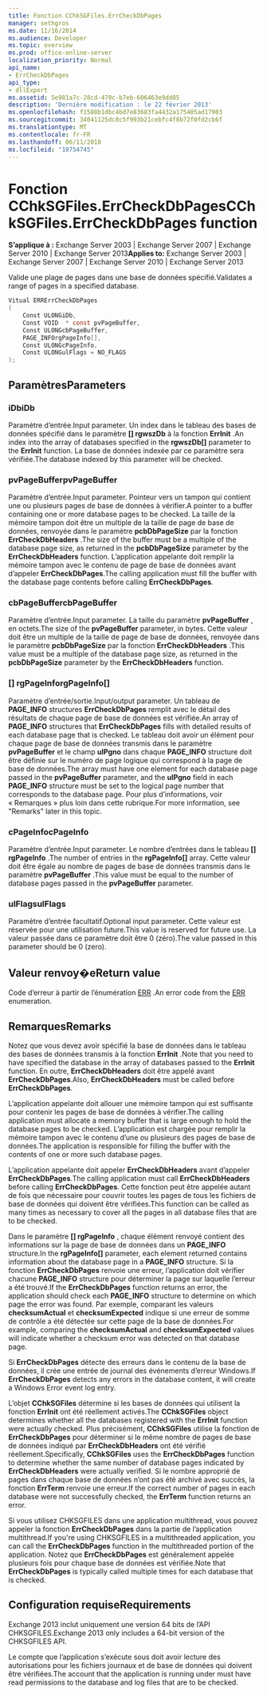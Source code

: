 ```yaml
---
title: Fonction CChkSGFiles.ErrCheckDbPages
manager: sethgros
ms.date: 11/16/2014
ms.audience: Developer
ms.topic: overview
ms.prod: office-online-server
localization_priority: Normal
api_name:
- ErrCheckDbPages
api_type:
- dllExport
ms.assetid: 5e981a7c-28cd-470c-b7eb-606463e9dd05
description: 'Dernière modification : le 22 février 2013'
ms.openlocfilehash: f1588b1dbc4bd7e83683fa4432a175405ad17903
ms.sourcegitcommit: 34041125dc8c5f993b21cebfc4f8b72f0fd2cb6f
ms.translationtype: MT
ms.contentlocale: fr-FR
ms.lasthandoff: 06/11/2018
ms.locfileid: "19754745"
---
```

# <a name="cchksgfileserrcheckdbpages-function"></a><span data-ttu-id="e2cbe-103">Fonction CChkSGFiles.ErrCheckDbPages</span><span class="sxs-lookup"><span data-stu-id="e2cbe-103">CChkSGFiles.ErrCheckDbPages function</span></span>

<span data-ttu-id="e2cbe-104">**S’applique à :** Exchange Server 2003 | Exchange Server 2007 | Exchange Server 2010 | Exchange Server 2013</span><span class="sxs-lookup"><span data-stu-id="e2cbe-104">**Applies to:** Exchange Server 2003 | Exchange Server 2007 | Exchange Server 2010 | Exchange Server 2013</span></span>
  
<span data-ttu-id="e2cbe-105">Valide une plage de pages dans une base de données spécifié.</span><span class="sxs-lookup"><span data-stu-id="e2cbe-105">Validates a range of pages in a specified database.</span></span> 
  
```cs
Vitual ERRErrCheckDbPages  
(
    Const ULONGiDb,
    Const VOID  * const pvPageBuffer,
    Const ULONGcbPageBuffer,
    PAGE_INFOrgPageInfo[],
    Const ULONGcPageInfo,
    Const ULONGulFlags = NO_FLAGS
);

```

## <a name="parameters"></a><span data-ttu-id="e2cbe-106">Paramètres</span><span class="sxs-lookup"><span data-stu-id="e2cbe-106">Parameters</span></span>

### <a name="idb"></a><span data-ttu-id="e2cbe-107">iDb</span><span class="sxs-lookup"><span data-stu-id="e2cbe-107">iDb</span></span>
  
<span data-ttu-id="e2cbe-108">Paramètre d’entrée.</span><span class="sxs-lookup"><span data-stu-id="e2cbe-108">Input parameter.</span></span> <span data-ttu-id="e2cbe-109">Un index dans le tableau des bases de données spécifié dans le paramètre **[] rgwszDb** à la fonction **ErrInit** .</span><span class="sxs-lookup"><span data-stu-id="e2cbe-109">An index into the array of databases specified in the **rgwszDb[]** parameter to the **ErrInit** function.</span></span> <span data-ttu-id="e2cbe-110">La base de données indexée par ce paramètre sera vérifiée.</span><span class="sxs-lookup"><span data-stu-id="e2cbe-110">The database indexed by this parameter will be checked.</span></span> 
    
### <a name="pvpagebuffer"></a><span data-ttu-id="e2cbe-111">pvPageBuffer</span><span class="sxs-lookup"><span data-stu-id="e2cbe-111">pvPageBuffer</span></span> 
  
<span data-ttu-id="e2cbe-112">Paramètre d’entrée.</span><span class="sxs-lookup"><span data-stu-id="e2cbe-112">Input parameter.</span></span> <span data-ttu-id="e2cbe-113">Pointeur vers un tampon qui contient une ou plusieurs pages de base de données à vérifier.</span><span class="sxs-lookup"><span data-stu-id="e2cbe-113">A pointer to a buffer containing one or more database pages to be checked.</span></span> <span data-ttu-id="e2cbe-114">La taille de la mémoire tampon doit être un multiple de la taille de page de base de données, renvoyée dans le paramètre **pcbDbPageSize** par la fonction **ErrCheckDbHeaders** .</span><span class="sxs-lookup"><span data-stu-id="e2cbe-114">The size of the buffer must be a multiple of the database page size, as returned in the **pcbDbPageSize** parameter by the **ErrCheckDbHeaders** function.</span></span> <span data-ttu-id="e2cbe-115">L’application appelante doit remplir la mémoire tampon avec le contenu de page de base de données avant d’appeler **ErrCheckDbPages**.</span><span class="sxs-lookup"><span data-stu-id="e2cbe-115">The calling application must fill the buffer with the database page contents before calling **ErrCheckDbPages**.</span></span>
    
### <a name="cbpagebuffer"></a><span data-ttu-id="e2cbe-116">cbPageBuffer</span><span class="sxs-lookup"><span data-stu-id="e2cbe-116">cbPageBuffer</span></span>
  
<span data-ttu-id="e2cbe-117">Paramètre d’entrée.</span><span class="sxs-lookup"><span data-stu-id="e2cbe-117">Input parameter.</span></span> <span data-ttu-id="e2cbe-118">La taille du paramètre **pvPageBuffer** , en octets.</span><span class="sxs-lookup"><span data-stu-id="e2cbe-118">The size of the **pvPageBuffer** parameter, in bytes.</span></span> <span data-ttu-id="e2cbe-119">Cette valeur doit être un multiple de la taille de page de base de données, renvoyée dans le paramètre **pcbDbPageSize** par la fonction **ErrCheckDbHeaders** .</span><span class="sxs-lookup"><span data-stu-id="e2cbe-119">This value must be a multiple of the database page size, as returned in the **pcbDbPageSize** parameter by the **ErrCheckDbHeaders** function.</span></span> 
    
### <a name="rgpageinfo"></a><span data-ttu-id="e2cbe-120">[] rgPageInfo</span><span class="sxs-lookup"><span data-stu-id="e2cbe-120">rgPageInfo[]</span></span> 
  
<span data-ttu-id="e2cbe-121">Paramètre d’entrée/sortie.</span><span class="sxs-lookup"><span data-stu-id="e2cbe-121">Input/output parameter.</span></span> <span data-ttu-id="e2cbe-122">Un tableau de **PAGE\_INFO** structures **ErrCheckDbPages** remplit avec le détail des résultats de chaque page de base de données est vérifiée.</span><span class="sxs-lookup"><span data-stu-id="e2cbe-122">An array of **PAGE\_INFO** structures that **ErrCheckDbPages** fills with detailed results of each database page that is checked.</span></span> <span data-ttu-id="e2cbe-123">Le tableau doit avoir un élément pour chaque page de base de données transmis dans le paramètre **pvPageBuffer** et le champ **ulPgno** dans chaque **PAGE\_INFO** structure doit être définie sur le numéro de page logique qui correspond à la page de base de données.</span><span class="sxs-lookup"><span data-stu-id="e2cbe-123">The array must have one element for each database page passed in the **pvPageBuffer** parameter, and the **ulPgno** field in each **PAGE\_INFO** structure must be set to the logical page number that corresponds to the database page.</span></span> <span data-ttu-id="e2cbe-124">Pour plus d’informations, voir « Remarques » plus loin dans cette rubrique.</span><span class="sxs-lookup"><span data-stu-id="e2cbe-124">For more information, see "Remarks" later in this topic.</span></span> 
    
### <a name="cpageinfo"></a><span data-ttu-id="e2cbe-125">cPageInfo</span><span class="sxs-lookup"><span data-stu-id="e2cbe-125">cPageInfo</span></span>
  
<span data-ttu-id="e2cbe-126">Paramètre d’entrée.</span><span class="sxs-lookup"><span data-stu-id="e2cbe-126">Input parameter.</span></span> <span data-ttu-id="e2cbe-127">Le nombre d’entrées dans le tableau **[] rgPageInfo** .</span><span class="sxs-lookup"><span data-stu-id="e2cbe-127">The number of entries in the **rgPageInfo[]** array.</span></span> <span data-ttu-id="e2cbe-128">Cette valeur doit être égale au nombre de pages de base de données transmis dans le paramètre **pvPageBuffer** .</span><span class="sxs-lookup"><span data-stu-id="e2cbe-128">This value must be equal to the number of database pages passed in the **pvPageBuffer** parameter.</span></span> 
    
### <a name="ulflags"></a><span data-ttu-id="e2cbe-129">ulFlags</span><span class="sxs-lookup"><span data-stu-id="e2cbe-129">ulFlags</span></span> 
  
<span data-ttu-id="e2cbe-130">Paramètre d’entrée facultatif.</span><span class="sxs-lookup"><span data-stu-id="e2cbe-130">Optional input parameter.</span></span> <span data-ttu-id="e2cbe-131">Cette valeur est réservée pour une utilisation future.</span><span class="sxs-lookup"><span data-stu-id="e2cbe-131">This value is reserved for future use.</span></span> <span data-ttu-id="e2cbe-132">La valeur passée dans ce paramètre doit être 0 (zéro).</span><span class="sxs-lookup"><span data-stu-id="e2cbe-132">The value passed in this parameter should be 0 (zero).</span></span>
    
## <a name="return-value"></a><span data-ttu-id="e2cbe-133">Valeur renvoy�e</span><span class="sxs-lookup"><span data-stu-id="e2cbe-133">Return value</span></span>

<span data-ttu-id="e2cbe-134">Code d’erreur à partir de l’énumération [ERR](cchksgfiles-err-enumeration.md) .</span><span class="sxs-lookup"><span data-stu-id="e2cbe-134">An error code from the [ERR](cchksgfiles-err-enumeration.md) enumeration.</span></span> 
  
## <a name="remarks"></a><span data-ttu-id="e2cbe-135">Remarques</span><span class="sxs-lookup"><span data-stu-id="e2cbe-135">Remarks</span></span>

<span data-ttu-id="e2cbe-136">Notez que vous devez avoir spécifié la base de données dans le tableau des bases de données transmis à la fonction **ErrInit** .</span><span class="sxs-lookup"><span data-stu-id="e2cbe-136">Note that you need to have specified the database in the array of databases passed to the **ErrInit** function.</span></span> <span data-ttu-id="e2cbe-137">En outre, **ErrCheckDbHeaders** doit être appelé avant **ErrCheckDbPages**.</span><span class="sxs-lookup"><span data-stu-id="e2cbe-137">Also, **ErrCheckDbHeaders** must be called before **ErrCheckDbPages**.</span></span>
  
<span data-ttu-id="e2cbe-138">L’application appelante doit allouer une mémoire tampon qui est suffisante pour contenir les pages de base de données à vérifier.</span><span class="sxs-lookup"><span data-stu-id="e2cbe-138">The calling application must allocate a memory buffer that is large enough to hold the database pages to be checked.</span></span> <span data-ttu-id="e2cbe-139">L’application est chargée pour remplir la mémoire tampon avec le contenu d’une ou plusieurs des pages de base de données.</span><span class="sxs-lookup"><span data-stu-id="e2cbe-139">The application is responsible for filling the buffer with the contents of one or more such database pages.</span></span> 
  
<span data-ttu-id="e2cbe-140">L’application appelante doit appeler **ErrCheckDbHeaders** avant d’appeler **ErrCheckDbPages**.</span><span class="sxs-lookup"><span data-stu-id="e2cbe-140">The calling application must call **ErrCheckDbHeaders** before calling **ErrCheckDbPages**.</span></span> <span data-ttu-id="e2cbe-141">Cette fonction peut être appelée autant de fois que nécessaire pour couvrir toutes les pages de tous les fichiers de base de données qui doivent être vérifiées.</span><span class="sxs-lookup"><span data-stu-id="e2cbe-141">This function can be called as many times as necessary to cover all the pages in all database files that are to be checked.</span></span>
  
<span data-ttu-id="e2cbe-142">Dans le paramètre **[] rgPageInfo** , chaque élément renvoyé contient des informations sur la page de base de données dans un **PAGE\_INFO** structure.</span><span class="sxs-lookup"><span data-stu-id="e2cbe-142">In the **rgPageInfo[]** parameter, each element returned contains information about the database page in a **PAGE\_INFO** structure.</span></span> <span data-ttu-id="e2cbe-143">Si la fonction **ErrCheckDbPages** renvoie une erreur, l’application doit vérifier chacune **PAGE\_INFO** structure pour déterminer la page sur laquelle l’erreur a été trouvé.</span><span class="sxs-lookup"><span data-stu-id="e2cbe-143">If the **ErrCheckDbPages** function returns an error, the application should check each **PAGE\_INFO** structure to determine on which page the error was found.</span></span> <span data-ttu-id="e2cbe-144">Par exemple, comparant les valeurs **checksumActual** et **checksumExpected** indique si une erreur de somme de contrôle a été détectée sur cette page de la base de données.</span><span class="sxs-lookup"><span data-stu-id="e2cbe-144">For example, comparing the **checksumActual** and **checksumExpected** values will indicate whether a checksum error was detected on that database page.</span></span> 
  
<span data-ttu-id="e2cbe-145">Si **ErrCheckDbPages** détecte des erreurs dans le contenu de la base de données, il crée une entrée de journal des événements d’erreur Windows.</span><span class="sxs-lookup"><span data-stu-id="e2cbe-145">If **ErrCheckDbPages** detects any errors in the database content, it will create a Windows Error event log entry.</span></span> 
  
<span data-ttu-id="e2cbe-146">L’objet **CChkSGFiles** détermine si les bases de données qui utilisent la fonction **ErrInit** ont été réellement activés.</span><span class="sxs-lookup"><span data-stu-id="e2cbe-146">The **CChkSGFiles** object determines whether all the databases registered with the **ErrInit** function were actually checked.</span></span> <span data-ttu-id="e2cbe-147">Plus précisément, **CChkSGFiles** utilise la fonction de **ErrCheckDbPages** pour déterminer si le même nombre de pages de base de données indiqué par **ErrCheckDbHeaders** ont été vérifié réellement.</span><span class="sxs-lookup"><span data-stu-id="e2cbe-147">Specifically, **CChkSGFiles** uses the **ErrCheckDbPages** function to determine whether the same number of database pages indicated by **ErrCheckDbHeaders** were actually verified.</span></span> <span data-ttu-id="e2cbe-148">Si le nombre approprié de pages dans chaque base de données n’ont pas été archivé avec succès, la fonction **ErrTerm** renvoie une erreur.</span><span class="sxs-lookup"><span data-stu-id="e2cbe-148">If the correct number of pages in each database were not successfully checked, the **ErrTerm** function returns an error.</span></span> 
  
<span data-ttu-id="e2cbe-149">Si vous utilisez CHKSGFILES dans une application multithread, vous pouvez appeler la fonction **ErrCheckDbPages** dans la partie de l’application multithread.</span><span class="sxs-lookup"><span data-stu-id="e2cbe-149">If you're using CHKSGFILES in a multithreaded application, you can call the **ErrCheckDbPages** function in the multithreaded portion of the application.</span></span> <span data-ttu-id="e2cbe-150">Notez que **ErrCheckDbPages** est généralement appelée plusieurs fois pour chaque base de données est vérifiée.</span><span class="sxs-lookup"><span data-stu-id="e2cbe-150">Note that **ErrCheckDbPages** is typically called multiple times for each database that is checked.</span></span> 
  
## <a name="requirements"></a><span data-ttu-id="e2cbe-151">Configuration requise</span><span class="sxs-lookup"><span data-stu-id="e2cbe-151">Requirements</span></span>

<span data-ttu-id="e2cbe-152">Exchange 2013 inclut uniquement une version 64 bits de l’API CHKSGFILES.</span><span class="sxs-lookup"><span data-stu-id="e2cbe-152">Exchange 2013 only includes a 64-bit version of the CHKSGFILES API.</span></span>
  
<span data-ttu-id="e2cbe-153">Le compte que l’application s’exécute sous doit avoir lecture des autorisations pour les fichiers journaux et de base de données qui doivent être vérifiées.</span><span class="sxs-lookup"><span data-stu-id="e2cbe-153">The account that the application is running under must have read permissions to the database and log files that are to be checked.</span></span>
  

